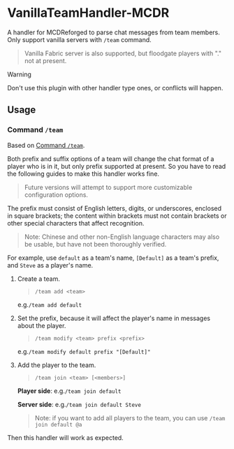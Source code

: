 # VanillaTeamHandler-MCDR

A handler for MCDReforged to parse chat messages from team members. Only support vanilla servers with `/team` command.
> Vanilla Fabric server is also supported, but floodgate players with "." not at present.
<!-- markdownlint-disable MD028 -->
> [!WARNING]
> Don't use this plugin with other handler type ones, or conflicts will happen.

## Usage

### Command `/team`

Based on [Command `/team`](https://minecraft.wiki/w/Commands/team).

Both prefix and suffix options of a team will change the chat format of a player who is in it, but only prefix supported at present. So you have to read the following guides to make this handler works fine.

> Future versions will attempt to support more customizable configuration options.

The prefix must consist of English letters, digits, or underscores, enclosed in square brackets; the content within brackets must not contain brackets or other special characters that affect recognition.
> Note: Chinese and other non-English language characters may also be usable, but have not been thoroughly verified.

For example, use `default` as a team's name, `[Default]` as a team's prefix, and `Steve` as a player's name.

1. Create a team.
   > `/team add <team>`

   e.g.`/team add default`

2. Set the prefix, because it will affect the player's name in messages about the player.
   > `/team modify <team> prefix <prefix>`

   e.g.`/team modify default prefix "[Default]"`

3. Add the player to the team.
   > `/team join <team> [<members>]`

   **Player side**: e.g.`/team join default`

   **Server side**: e.g.`/team join default Steve`
   > Note: if you want to add all players to the team, you can use `/team join default @a`

Then this handler will work as expected.

